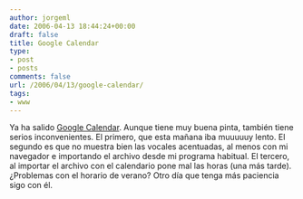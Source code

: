 ```yaml
---
author: jorgeml
date: 2006-04-13 18:44:24+00:00
draft: false
title: Google Calendar
type: 
- post
- posts
comments: false
url: /2006/04/13/google-calendar/
tags:
- www
---
```


Ya ha salido [Google Calendar](http://www.google.com/calendar/). Aunque tiene muy buena pinta, también tiene serios inconvenientes. El primero, que esta mañana iba muuuuuy lento. El segundo es que no muestra bien las vocales acentuadas, al menos con mi navegador e importando el archivo desde mi programa habitual. El tercero, al importar el archivo con el calendario pone mal las horas (una más tarde). ¿Problemas con el horario de verano? Otro día que tenga más paciencia sigo con él.
